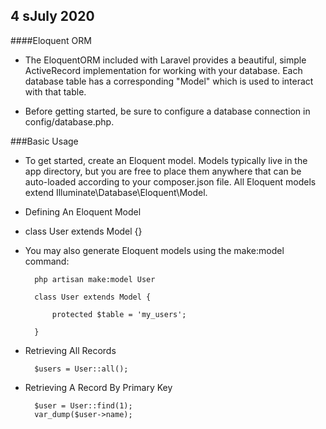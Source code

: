 ## 4 sJuly 2020
####Eloquent ORM
* The EloquentORM included with Laravel provides a beautiful, simple ActiveRecord implementation for working with your database. Each database table has a corresponding "Model" which is used to interact with that table.

* Before getting started, be sure to configure a database connection in config/database.php.

###Basic Usage
* To get started, create an Eloquent model. Models typically live in the app directory, but you are free to place them anywhere that can be auto-loaded according to your composer.json file. All Eloquent models extend Illuminate\Database\Eloquent\Model.

* Defining An Eloquent Model
* class User extends Model {}
* You may also generate Eloquent models using the make:model command:

        php artisan make:model User
        
        class User extends Model {
        
            protected $table = 'my_users';
        
        }
        
* Retrieving All Records

        $users = User::all();

* Retrieving A Record By Primary Key
                            
        $user = User::find(1);
        var_dump($user->name);
        